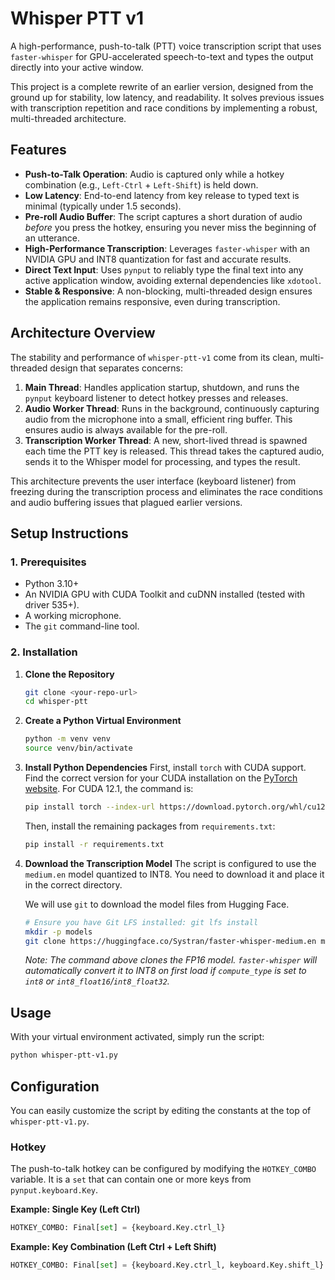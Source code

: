 # Whisper PTT v1

A high-performance, push-to-talk (PTT) voice transcription script that uses `faster-whisper` for GPU-accelerated speech-to-text and types the output directly into your active window.

This project is a complete rewrite of an earlier version, designed from the ground up for stability, low latency, and readability. It solves previous issues with transcription repetition and race conditions by implementing a robust, multi-threaded architecture.

## Features

- **Push-to-Talk Operation**: Audio is captured only while a hotkey combination (e.g., `Left-Ctrl` + `Left-Shift`) is held down.
- **Low Latency**: End-to-end latency from key release to typed text is minimal (typically under 1.5 seconds).
- **Pre-roll Audio Buffer**: The script captures a short duration of audio *before* you press the hotkey, ensuring you never miss the beginning of an utterance.
- **High-Performance Transcription**: Leverages `faster-whisper` with an NVIDIA GPU and INT8 quantization for fast and accurate results.
- **Direct Text Input**: Uses `pynput` to reliably type the final text into any active application window, avoiding external dependencies like `xdotool`.
- **Stable & Responsive**: A non-blocking, multi-threaded design ensures the application remains responsive, even during transcription.

## Architecture Overview

The stability and performance of `whisper-ptt-v1` come from its clean, multi-threaded design that separates concerns:

1.  **Main Thread**: Handles application startup, shutdown, and runs the `pynput` keyboard listener to detect hotkey presses and releases.
2.  **Audio Worker Thread**: Runs in the background, continuously capturing audio from the microphone into a small, efficient ring buffer. This ensures audio is always available for the pre-roll.
3.  **Transcription Worker Thread**: A new, short-lived thread is spawned each time the PTT key is released. This thread takes the captured audio, sends it to the Whisper model for processing, and types the result.

This architecture prevents the user interface (keyboard listener) from freezing during the transcription process and eliminates the race conditions and audio buffering issues that plagued earlier versions.

## Setup Instructions

### 1. Prerequisites

-   Python 3.10+
-   An NVIDIA GPU with CUDA Toolkit and cuDNN installed (tested with driver 535+).
-   A working microphone.
-   The `git` command-line tool.

### 2. Installation

1.  **Clone the Repository**
    ```bash
    git clone <your-repo-url>
    cd whisper-ptt
    ```

2.  **Create a Python Virtual Environment**
    ```bash
    python -m venv venv
    source venv/bin/activate
    ```

3.  **Install Python Dependencies**
    First, install `torch` with CUDA support. Find the correct version for your CUDA installation on the [PyTorch website](https://pytorch.org/get-started/locally/). For CUDA 12.1, the command is:
    ```bash
    pip install torch --index-url https://download.pytorch.org/whl/cu121
    ```
    Then, install the remaining packages from `requirements.txt`:
    ```bash
    pip install -r requirements.txt
    ```

4.  **Download the Transcription Model**
    The script is configured to use the `medium.en` model quantized to INT8. You need to download it and place it in the correct directory.

    We will use `git` to download the model files from Hugging Face.
    ```bash
    # Ensure you have Git LFS installed: git lfs install
    mkdir -p models
    git clone https://huggingface.co/Systran/faster-whisper-medium.en models/faster-whisper-medium.en-int8
    ```
    *Note: The command above clones the FP16 model. `faster-whisper` will automatically convert it to INT8 on first load if `compute_type` is set to `int8` or `int8_float16`/`int8_float32`.*

## Usage

With your virtual environment activated, simply run the script:

```bash
python whisper-ptt-v1.py
```

## Configuration

You can easily customize the script by editing the constants at the top of `whisper-ptt-v1.py`.

### Hotkey

The push-to-talk hotkey can be configured by modifying the `HOTKEY_COMBO` variable. It is a `set` that can contain one or more keys from `pynput.keyboard.Key`.

**Example: Single Key (Left Ctrl)**
```python
HOTKEY_COMBO: Final[set] = {keyboard.Key.ctrl_l}
```

**Example: Key Combination (Left Ctrl + Left Shift)**
```python
HOTKEY_COMBO: Final[set] = {keyboard.Key.ctrl_l, keyboard.Key.shift_l}
```
